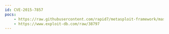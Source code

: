 ```yaml
---
id: CVE-2015-7857
pocs:
    - https://raw.githubusercontent.com/rapid7/metasploit-framework/master/modules/exploits/unix/webapp/joomla_contenthistory_sqli_rce.rb
    - https://www.exploit-db.com/raw/38797
---
```

